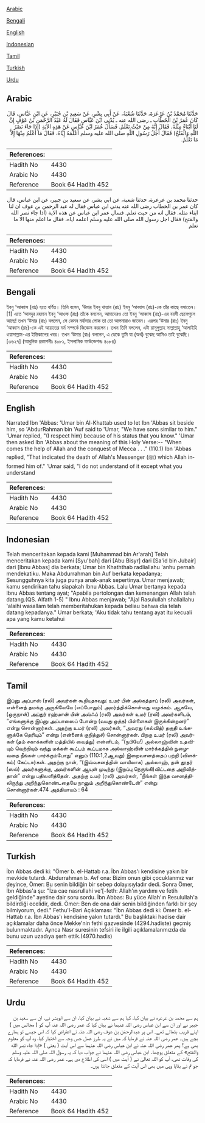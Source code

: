 [Arabic](#arabic)

[Bengali](#bengali)

[English](#english)

[Indonesian](#indonesian)

[Tamil](#tamil)

[Turkish](#turkish)

[Urdu](#urdu)

## Arabic


<div dir="rtl" lang="ar" style={{fontSize:'larger',backgroundColor:'#f8f9fa',padding:20}}>
حَدَّثَنَا مُحَمَّدُ بْنُ عَرْعَرَةَ، حَدَّثَنَا شُعْبَةُ، عَنْ أَبِي بِشْرٍ، عَنْ سَعِيدِ بْنِ جُبَيْرٍ، عَنِ ابْنِ عَبَّاسٍ، قَالَ كَانَ عُمَرُ بْنُ الْخَطَّابِ ـ رضى الله عنه ـ يُدْنِي ابْنَ عَبَّاسٍ فَقَالَ لَهُ عَبْدُ الرَّحْمَنِ بْنُ عَوْفٍ إِنَّ لَنَا أَبْنَاءً مِثْلَهُ‏.‏ فَقَالَ إِنَّهُ مِنْ حَيْثُ تَعْلَمُ‏.‏ فَسَأَلَ عُمَرُ ابْنَ عَبَّاسٍ عَنْ هَذِهِ الآيَةِ ‏(‏إِذَا جَاءَ نَصْرُ اللَّهِ وَالْفَتْحُ‏)‏ فَقَالَ أَجَلُ رَسُولِ اللَّهِ صلى الله عليه وسلم أَعْلَمَهُ إِيَّاهُ، فَقَالَ مَا أَعْلَمُ مِنْهَا إِلاَّ مَا تَعْلَمُ‏.‏
</div>
<div style={{backgroundColor:'#f8f9fa',padding:20, marginBottom: 10}}><table> <thead> <tr> <th>References:</th> <th></th> </tr> </thead> <tbody><tr><td>Hadith No</td><td>4430</td></tr><tr><td>Arabic No</td><td>4430</td></tr><tr><td>Reference</td><td>Book 64 Hadith 452</td></tr></tbody></table></div>


<div dir="rtl" lang="ar" style={{fontSize:'larger',backgroundColor:'#f8f9fa',padding:20}}>
حدثنا محمد بن عرعرة، حدثنا شعبة، عن ابي بشر، عن سعيد بن جبير، عن ابن عباس، قال كان عمر بن الخطاب رضى الله عنه يدني ابن عباس فقال له عبد الرحمن بن عوف ان لنا ابناء مثله. فقال انه من حيث تعلم. فسال عمر ابن عباس عن هذه الاية (اذا جاء نصر الله والفتح) فقال اجل رسول الله صلى الله عليه وسلم اعلمه اياه، فقال ما اعلم منها الا ما تعلم
</div>
<div style={{backgroundColor:'#f8f9fa',padding:20, marginBottom: 10}}><table> <thead> <tr> <th>References:</th> <th></th> </tr> </thead> <tbody><tr><td>Hadith No</td><td>4430</td></tr><tr><td>Arabic No</td><td>4430</td></tr><tr><td>Reference</td><td>Book 64 Hadith 452</td></tr></tbody></table></div>

## Bengali


<div dir="ltr" lang="bn" style={{fontSize:'larger',backgroundColor:'#f8f9fa',padding:20}}>
ইবনু ‘আব্বাস (রাঃ) হতে বর্ণিত। তিনি বলেন, ‘উমার ইবনু খাত্তাব (রাঃ) ইবনু ‘আব্বাস (রাঃ)-কে তাঁর কাছে বসাতেন।[1] এতে ‘আবদুর রহমান ইবনু ‘আওফ (রাঃ) তাঁকে বললেন, আমাদেরও তো ইবনু ‘আব্বাস (রাঃ)-এর বয়সী ছেলেপুলে আছে! তখন ‘উমার (রাঃ) বললেন, সে কেমন মর্যাদার লোক তা তো আপনারাও জানেন। এরপর ‘উমার (রাঃ) ইবনু ‘আব্বাস (রাঃ)-কে এই আয়াতের মর্ম সম্পর্কে জিজ্ঞেস করলেন। তখন তিনি বললেন, এটা রাসূলুল্লাহ সাল্লাল্লাহু ‘আলাইহি ওয়াসাল্লাম-এর ইন্তিকালের খবর। তখন ‘উমার (রাঃ) বললেন, এ ত্থেকে তুমি যা (অর্থ) বুঝেছ আমিও তাই বুঝেছি। [৩৬২৭] (আধুনিক প্রকাশনীঃ ৪০৮১, ইসলামিক ফাউন্ডেশনঃ ৪০৮৪)
</div>
<div style={{backgroundColor:'#f8f9fa',padding:20, marginBottom: 10}}><table> <thead> <tr> <th>References:</th> <th></th> </tr> </thead> <tbody><tr><td>Hadith No</td><td>4430</td></tr><tr><td>Arabic No</td><td>4430</td></tr><tr><td>Reference</td><td>Book 64 Hadith 452</td></tr></tbody></table></div>

## English


<div dir="ltr" lang="en" style={{fontSize:'larger',backgroundColor:'#f8f9fa',padding:20}}>
Narrated Ibn 'Abbas: 'Umar bin Al-Khattab used to let Ibn 'Abbas sit beside him, so 'AbdurRahman bin 'Auf said to 'Umar, "We have sons similar to him." 'Umar replied, "(I respect him) because of his status that you know." 'Umar then asked Ibn 'Abbas about the meaning of this Holy Verse:-- "When comes the help of Allah and the conquest of Mecca . . ." (110.1) Ibn 'Abbas replied, "That indicated the death of Allah's Messenger (ﷺ) which Allah informed him of." 'Umar said, "I do not understand of it except what you understand
</div>
<div style={{backgroundColor:'#f8f9fa',padding:20, marginBottom: 10}}><table> <thead> <tr> <th>References:</th> <th></th> </tr> </thead> <tbody><tr><td>Hadith No</td><td>4430</td></tr><tr><td>Arabic No</td><td>4430</td></tr><tr><td>Reference</td><td>Book 64 Hadith 452</td></tr></tbody></table></div>

## Indonesian


<div dir="ltr" lang="id" style={{fontSize:'larger',backgroundColor:'#f8f9fa',padding:20}}>
Telah menceritakan kepada kami [Muhammad bin Ar'arah] Telah menceritakan kepada kami [Syu'bah] dari [Abu Bisyr] dari [Sa'id bin Jubair] dari [Ibnu Abbas] dia berkata; Umar bin Khaththab radliallahu 'anhu pernah mendekatiku. Maka Abdurrahman bin Auf berkata kepadanya; Sesungguhnya kita juga punya anak-anak sepertinya. Umar menjawab; kamu sendirikan tahu siapakah Ibnu Abbas. Lalu Umar bertanya kepada Ibnu Abbas tentang ayat; "Apabila pertolongan dan kemenangan Allah telah datang.(QS. Alfath 1-5) " Ibnu Abbas menjawab; "Ajal Rasulullah shallallahu 'alaihi wasallam telah memberitahukan kepada beliau bahwa dia telah datang kepadanya." Umar berkata; 'Aku tidak tahu tentang ayat itu kecuali apa yang kamu ketahui
</div>
<div style={{backgroundColor:'#f8f9fa',padding:20, marginBottom: 10}}><table> <thead> <tr> <th>References:</th> <th></th> </tr> </thead> <tbody><tr><td>Hadith No</td><td>4430</td></tr><tr><td>Arabic No</td><td>4430</td></tr><tr><td>Reference</td><td>Book 64 Hadith 452</td></tr></tbody></table></div>

## Tamil


<div dir="ltr" lang="ta" style={{fontSize:'larger',backgroundColor:'#f8f9fa',padding:20}}>
இப்னு அப்பாஸ் (ரலி) அவர்கள் கூறியதாவது: உமர் பின் அல்கத்தாப் (ரலி) அவர்கள், என்னைத் தமக்கு அருகிலேயே (எப்போதும்) அமர்த்திக்கொள்வது வழக்கம். ஆகவே, (ஒருநாள்) அப்துர் ரஹ்மான் பின் அவ்ஃப் (ரலி) அவர்கள் உமர் (ரலி) அவர்களிடம், “எங்களுக்கு இப்னு அப்பாஸைப் போன்ற (வயது ஒத்த) பிள்ளைகள் இருக்கின்றனர்” என்று சொன்னார்கள். அதற்கு உமர் (ரலி) அவர்கள், “அவரது (கல்வித்) தகுதி உங்களுக்கே தெரியும்” என்று (என்னைக் குறித்துச்) சொன்னார்கள். பிறகு உமர் (ரலி) அவர்கள் (தம் சகாக்களின் மத்தியில் வைத்து) என்னிடம், “(நபியே!) அல்லாஹ்வின் உதவியும் வெற்றியும் வந்து மக்கள் கூட்டம் கூட்டமாக அல்லாஹ்வின் மார்க்கத்தில் நுழைவதை நீங்கள் பார்க்கும்போது” எனும் (110:1,2ஆவது) இறைவசனத்தைப் பற்றி (விளக்கம்) கேட்டார்கள். அதற்கு நான், “(இவ்வசனத்தின் வாயிலாக) அல்லாஹ், தன் தூதர் (ஸல்) அவர்களுக்கு, அவர்களின் ஆயுள் முடிந்து (இறப்பு நெருங்கி)விட்டதை அறிவித்தான்” என்று பதிலளித்தேன். அதற்கு உமர் (ரலி) அவர்கள், “நீங்கள் இந்த வசனத்திலிருந்து அறிந்துகொண்டதையே நானும் அறிந்துகொண்டேன்” என்று சொன்னார்கள்.474 அத்தியாயம் : 64
</div>
<div style={{backgroundColor:'#f8f9fa',padding:20, marginBottom: 10}}><table> <thead> <tr> <th>References:</th> <th></th> </tr> </thead> <tbody><tr><td>Hadith No</td><td>4430</td></tr><tr><td>Arabic No</td><td>4430</td></tr><tr><td>Reference</td><td>Book 64 Hadith 452</td></tr></tbody></table></div>

## Turkish


<div dir="ltr" lang="tr" style={{fontSize:'larger',backgroundColor:'#f8f9fa',padding:20}}>
İbn Abbas dedi ki: "Ömer b. el-Hattab r.a. İbn Abbas'ı kendisine yakın bir mevkide tutardı. Abdurrahman b. Avf ona: Bizim onun gibi çocuklanmız var deyince, Ömer: Bu senin bildiğin bir sebep dolayısıyladır dedi. Sonra Ömer, İbn Abbas'a şu: "İza cae nasrullahi ve'[-feth: Allah'ın yardımı ve fetih geldiğinde" ayetine dair soru sordu. İbn Abbas: Bu yüce Allah'ın Resulullah'a bildirdiği ecelidir, dedi. Ömer: Ben de ona dair senin bildiğinden farklı bir şey bilmiyorum, dedi." Fethu'l-Bari Açıklaması: "İbn Abbas dedi ki: Ömer b. el-Hattab r.a. İbn Abbas'ı kendisine yakın tutardı." Bu başlıktaki hadise dair açıklamalar daha önce Mekke'nin fethi gazvesinde (4294.hadiste) geçmiş bulunmaktadır. Aynca Nasr suresinin tefsiri ile ilgili açıklamalanmızda da bunu uzun uzadıya şerh ettik.(4970.hadis)
</div>
<div style={{backgroundColor:'#f8f9fa',padding:20, marginBottom: 10}}><table> <thead> <tr> <th>References:</th> <th></th> </tr> </thead> <tbody><tr><td>Hadith No</td><td>4430</td></tr><tr><td>Arabic No</td><td>4430</td></tr><tr><td>Reference</td><td>Book 64 Hadith 452</td></tr></tbody></table></div>

## Urdu


<div dir="rtl" lang="ur" style={{fontSize:'larger',backgroundColor:'#f8f9fa',padding:20}}>
ہم سے محمد بن عرعرہ نے بیان کیا، کہا ہم سے شعبہ نے بیان کیا، ان سے ابوبشر نے، ان سے سعید بن جبیر نے اور ان سے ابن عباس رضی اللہ عنہما نے بیان کیا کہ عمر رضی اللہ عنہ آپ کو ( مجالس میں ) اپنے قریب بٹھاتے تھے۔ اس پر عبدالرحمٰن بن عوف رضی اللہ عنہ نے اعتراض کیا کہ اس جیسے تو ہمارے بچے ہیں۔ عمر رضی اللہ عنہ نے فرمایا کہ میں نے یہ طرز عمل جس وجہ سے اختیار کیا، وہ آپ کو معلوم بھی ہے؟ پھر عمر رضی اللہ عنہ نے ابن عباس رضی اللہ عنہما سے اس آیت ( یعنی ) «إذا جاء نصر الله والفتح‏» کے متعلق پوچھا۔ ابن عباس رضی اللہ عنہما نے جواب دیا کہ یہ رسول اللہ صلی اللہ علیہ وسلم کی وفات تھی، آپ کو اللہ تعالیٰ نے ( آیت میں ) اسی کی اطلاع دی ہے۔ عمر رضی اللہ عنہ نے فرمایا کہ جو تم نے بتایا وہی میں بھی اس آیت کے متعلق جانتا ہوں۔
</div>
<div style={{backgroundColor:'#f8f9fa',padding:20, marginBottom: 10}}><table> <thead> <tr> <th>References:</th> <th></th> </tr> </thead> <tbody><tr><td>Hadith No</td><td>4430</td></tr><tr><td>Arabic No</td><td>4430</td></tr><tr><td>Reference</td><td>Book 64 Hadith 452</td></tr></tbody></table></div>